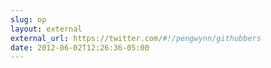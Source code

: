 ```yaml
---
slug: op
layout: external
external_url: https://twitter.com/#!/pengwynn/githubbers
date: 2012-06-02T12:26:36-05:00
---
```

